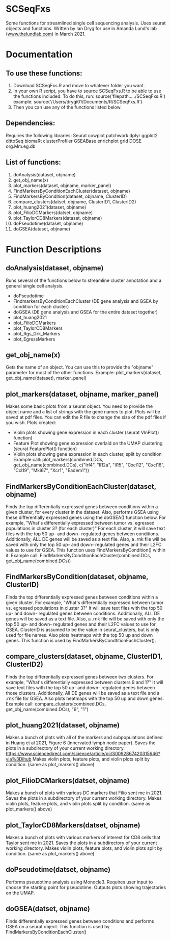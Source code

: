 # SCSeqFxs
Some functions for streamlined single cell sequencing analysis. Uses seurat objects and functions. 
Written by Ian Dryg for use in Amanda Lund's lab (www.thelundlab.com) in March 2021. 

# Documentation
## To use these functions:
1. Download SCSeqFxs.R and move to whatever folder you want. 
2. In your own R script, you have to source SCSeqFxs.R to be able to use the functions included. To do this, run:
source('filepath...../SCSeqFxs.R')
example: 
source('/Users/drygi01/Documents/R/SCSeqFxs.R')
3. Then you can use any of the functions listed below. 

## Dependencies: 
Requires the following libraries:
Seurat
cowplot
patchwork
dplyr
ggplot2
dittoSeq
biomaRt
clusterProfiler
GSEABase
enrichplot
grid
DOSE
org.Mm.eg.db

## List of functions:
1. doAnalysis(dataset, objname)
2. get_obj_name(x)
3. plot_markers(dataset, objname, marker_panel)
4. FindMarkersByConditionEachCluster(dataset, objname)
5. FindMarkersByCondition(dataset, objname, ClusterID)
6. compare_clusters(datset, objname, ClusterID1, ClusterID2)
7. plot_huang2021(dataset, objname)
8. plot_FilioDCMarkers(datset, objname)
9. plot_TaylorCD8Markers(dataset, objname)
10. doPseudotime(dataset, objname)
11. doGSEA(dataset, objname)

# Function Descriptions
## doAnalysis(dataset, objname)
Runs several of the functions below to streamline cluster annotation and a general single cell analysis. 
- doPseudotime 
- FindmarkersByConditionEachCluster (DE gene analysis and GSEA by condition for each cluster)
- doGSEA (DE gene analysis and GSEA for the entire dataset together)
- plot_huang2021
- plot_FilioDCMarkers
- plot_TaylorCD8Markers
- plot_Rgs_Grk_Markers
- plot_EgressMarkers

## get_obj_name(x)
Gets the name of an object. You can use this to provide the "objname" parameter for most of the other functions. 
Example:
plot_markers(dataset, get_obj_name(dataset), marker_panel)

## plot_markers(dataset, objname, marker_panel)
Makes some basic plots from a seurat object. You need to provide the object name and a list of strings with the gene names to plot. 
Plots will be saved at pdf files. You can edit the R file to change the size of the pdf files if you wish. 
Plots created: 
- Violin plots showing gene expression in each cluster (seurat VlnPlot() function)
- Feature Plot showing gene expression overlaid on the UMAP clustering (seurat FeaturePlot() function)
- Violin plots showing gene expression in each cluster, split by condition
Example call:
plot_markers(combined.DCs, get_obj_name(combined.DCs), c("Irf4", "Il12a", "Il15", "Cxcl12", "Cxcl16", "Ccl19", "Mki67", "Xcr1", "Eadem1"))

## FindMarkersByConditionEachCluster(dataset, objname)
Finds the top differentially expressed genes between conditions within a given cluster, for every cluster in the dataset. Also, performs GSEA using these differentially expressed genes using the doGSEA() function below. 
For example, "What's differentially expressed between tumor vs. egressed populations in cluster 3? (for each cluster)"
For each cluster, it will save text files with the top 50 up- and down- regulated genes between conditions. Additionally, ALL DE genes will be saved as a text file. Also, a .rnk file will be saved with only the top 50 up- and down- regulated genes and their L2FC values to use for GSEA. 
This function uses FindMarkersByCondition() within it. 
Example call: 
FindMarkersByConditionEachCluster(combined.DCs, get_obj_name(combined.DCs))

## FindMarkersByCondition(dataset, objname, ClusterID)
Finds the top differentially expressed genes between conditions within a given cluster. 
For example, "What's differentially expressed between tumor vs. egressed populations in cluster 3?"
It will save text files with the top 50 up- and down- regulated genes between conditions. Additionally, ALL DE genes will be saved as a text file. Also, a .rnk file will be saved with only the top 50 up- and down- regulated genes and their L2FC values to use for GSEA. 
ClusterID is assumed to be the value in seurat_clusters, but is only used for file names. 
Also plots heatmaps with the top 50 up and down genes. 
This function is used by FindMarkersByCondtitionEachCluster(). 

## compare_clusters(dataset, objname, ClusterID1, ClusterID2)
Finds the top differentially expressed genes between two clusters. 
For example, "What's differentially expressed between clusters 9 and 1?"
It will save text files with the top 50 up- and down- regulated genes between those clusters. Additionally, All DE genes will be saved as a text file and a .rnk file for GSEA. Also plots heatmaps with the top 50 up and down genes. 
Example call: 
compare_clusters(combined.DCs, get_obj_name(combined.DCs), "9", "1")

## plot_huang2021(dataset, objname)
Makes a bunch of plots with all of the markers and subpopulations defined in Huang et al 2021, Figure 6 (innervated lymph node paper). 
Saves the plots in a subdirectory of your current working directory. 
https://www.sciencedirect.com/science/article/pii/S0092867420315646?via%3Dihub
Makes violin plots, feature plots, and violin plots split by condition. (same as plot_markers() above)

## plot_FilioDCMarkers(datset, objname)
Makes a bunch of plots with various DC markers that Filio sent me in 2021. 
Saves the plots in a subdirectory of your current working directory. 
Makes violin plots, feature plots, and violin plots split by condition. (same as plot_markers() above)

## plot_TaylorCD8Markers(datset, objname)
Makes a bunch of plots with various markers of interest for CD8 cells that Taylor sent me in 2021. 
Saves the plots in a subdirectory of your current working directory. 
Makes violin plots, feature plots, and violin plots split by condition. (same as plot_markers() above)

## doPseudotime(datset, objname)
Performs pseudotime analysis using Monocle3. Requires user input to choose the starting point for pseudotime. Outputs plots showing trajectories on the UMAP. 

## doGSEA(datset, objname)
Finds differentially expressed genes between conditions and performs GSEA on a seurat object. This function is used by FindMarkersByConditionEachCluster() 

